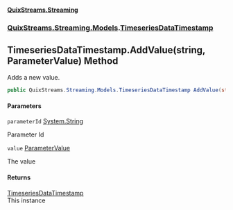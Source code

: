#### [QuixStreams.Streaming](index.md 'index')
### [QuixStreams.Streaming.Models](QuixStreams.Streaming.Models.md 'QuixStreams.Streaming.Models').[TimeseriesDataTimestamp](TimeseriesDataTimestamp.md 'QuixStreams.Streaming.Models.TimeseriesDataTimestamp')

## TimeseriesDataTimestamp.AddValue(string, ParameterValue) Method

Adds a new value.

```csharp
public QuixStreams.Streaming.Models.TimeseriesDataTimestamp AddValue(string parameterId, QuixStreams.Streaming.Models.ParameterValue value);
```
#### Parameters

<a name='QuixStreams.Streaming.Models.TimeseriesDataTimestamp.AddValue(string,QuixStreams.Streaming.Models.ParameterValue).parameterId'></a>

`parameterId` [System.String](https://docs.microsoft.com/en-us/dotnet/api/System.String 'System.String')

Parameter Id

<a name='QuixStreams.Streaming.Models.TimeseriesDataTimestamp.AddValue(string,QuixStreams.Streaming.Models.ParameterValue).value'></a>

`value` [ParameterValue](ParameterValue.md 'QuixStreams.Streaming.Models.ParameterValue')

The value

#### Returns
[TimeseriesDataTimestamp](TimeseriesDataTimestamp.md 'QuixStreams.Streaming.Models.TimeseriesDataTimestamp')  
This instance